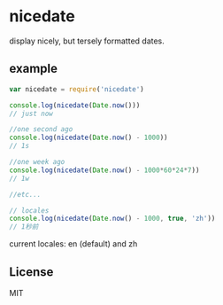 # nicedate

display nicely, but tersely formatted dates.

## example

``` js
var nicedate = require('nicedate')

console.log(nicedate(Date.now()))
// just now

//one second ago
console.log(nicedate(Date.now() - 1000))
// 1s

//one week ago
console.log(nicedate(Date.now() - 1000*60*24*7))
// 1w

//etc...

// locales
console.log(nicedate(Date.now() - 1000, true, 'zh'))
// 1秒前
```

current locales: en (default) and zh

## License

MIT
